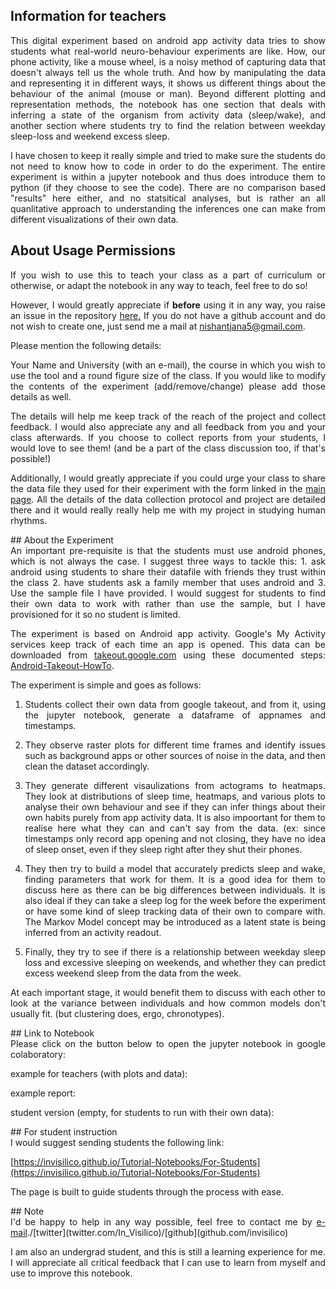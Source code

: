 ## Information for teachers
<div style="text-align: justify">

This digital experiment based on android app activity data tries to show students what real-world neuro-behaviour experiments are like. How, our phone activity, like a mouse wheel, is a noisy method of capturing data that doesn't always tell us the whole truth. And how by manipulating the data and representing it in different ways, it shows us different things about the behaviour of the animal (mouse or man). Beyond different plotting and representation methods, the notebook has one section that deals with inferring a state of the organism from activity data (sleep/wake), and another section where students try to find the relation between weekday sleep-loss and weekend excess sleep. 

I have chosen to keep it really simple and tried to make sure the students do not need to know how to code in order to do the experiment. The entire experiment is within a jupyter notebook and thus does introduce them to python (if they choose to see the code). There are no comparison based "results" here either, and no statsitical analyses, but is rather an all quanlitative approach to understanding the inferences one can make from different visualizations of their own data. 
</div>

## About Usage Permissions
<div style="text-align: justify">
If you wish to use this to teach your class as a part of curriculum or otherwise, or adapt the notebook in any way to teach, feel free to do so!

However, I would greatly appreciate if **before** using it in any way, you raise an issue in the repository [here.](https://github.com/invisilico/Tutorial-Notebooks/issues) If you do not have a github account and do not wish to create one, just send me a mail at <a href="mailto:nishantjana5@gmail.com">nishantjana5@gmail.com</a>.

Please mention the following details:

Your Name and University (with an e-mail), the course in which you wish to use the tool and a round figure size of the class. If you would like to modify the contents of the experiment (add/remove/change) please add those details as well.

The details will help me keep track of the reach of the project and collect feedback. I would also appreciate any and all feedback from you and your class afterwards. If you choose to collect reports from your students, I would love to see them! (and be a part of the class discussion too, if that's possible!)

Additionally, I would greatly appreciate if you could urge your class to share the data file they used for their experiment with the form linked in the [main page](https://invisilico.github.io/Tutorial-Notebooks). All the details of the data collection protocol and project are detailed there and it would really really help me with my project in studying human rhythms.
</div>
## About the Experiment
<div style="text-align: justify">
An important pre-requisite is that the students must use android phones, which is not always the case. I suggest three ways to tackle this: 1. ask android using students to share their datafile with friends they trust within the class 2. have students ask a family member that uses android and 3. Use the sample file I have provided. I would suggest for students to find their own data to work with rather than use the sample, but I have provisioned for it so no student is limited.

The experiment is based on Android app activity. Google's My Activity services keep track of each time an app is opened. This data can be downloaded from [takeout.google.com](https://takeout.google.com) using these documented steps: [Android-Takeout-HowTo](https://invisilico.github.io/Tutorial-Notebooks/Android-Takeout-HowTo).

The experiment is simple and goes as follows:

1. Students collect their own data from google takeout, and from it, using the jupyter notebook, generate a dataframe of appnames and timestamps.

2. They observe raster plots for different time frames and identify issues such as background apps or other sources of noise in the data, and then clean the dataset accordingly.

3. They generate different visaulizations from actograms to heatmaps. They look at distributions of sleep time, heatmaps, and various plots to analyse their own behaviour and see if they can infer things about their own habits purely from app activity data. It is also impoortant for them to realise here what they can and can't say from the data. (ex: since timestamps only record app opening and not closing, they have no idea of sleep onset, even if they sleep right after they shut their phones.

4. They then try to build a model that accurately predicts sleep and wake, finding parameters that work for them. It is a good idea for them to discuss here as there can be big differences between individuals. It is also ideal if they can take a sleep log for the week before the experiment or have some kind of sleep tracking data of their own to compare with. The Markov Model concept may be introduced as a latent state is being inferred from an activity readout.

5. Finally, they try to see if there is a relationship between weekday sleep loss and excessive sleeping on weekends, and whether they can predict excess weekend sleep from the data from the week.

At each important stage, it would benefit them to discuss with each other to look at the variance between individuals and how common models don't usually fit. (but clustering does, ergo, chronotypes).
</div>
## Link to Notebook
<div style="text-align: justify">
Please click on the button below to open the jupyter notebook in google colaboratory:

example for teachers (with plots and data): 

example report: 

student version (empty, for students to run with their own data): 
</div>
## For student instruction
<div style="text-align: justify">
I would suggest sending students the following link:

[https://invisilico.github.io/Tutorial-Notebooks/For-Students](https://invisilico.github.io/Tutorial-Notebooks/For-Students)

The page is built to guide students through the process with ease.
</div>
## Note
<div style="text-align: justify">
I'd be happy to help in any way possible, feel free to contact me by <a href="mailto:nishantjana5@gmail.com">e-mail</a>./[twitter](twitter.com/In_Visilico)/[github](github.com/invisilico)

I am also an undergrad student, and this is still a learning experience for me. I will appreciate all critical feedback that I can use to learn from myself and use to improve this notebook.

</div>
